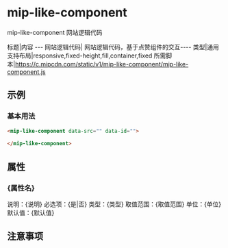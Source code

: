 # mip-like-component

mip-like-component   网站逻辑代码

标题|内容
--- 网站逻辑代码| 网站逻辑代码，基于点赞组件的交互----
类型|通用
支持布局|responsive,fixed-height,fill,container,fixed
所需脚本|https://c.mipcdn.com/static/v1/mip-like-component/mip-like-component.js

## 示例

### 基本用法
```html
<mip-like-component data-src="" data-id="">
  
</mip-like-component>
```

## 属性

### {属性名}

说明：{说明}
必选项：{是|否}
类型：{类型}
取值范围：{取值范围}
单位：{单位}
默认值：{默认值}

## 注意事项


